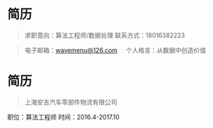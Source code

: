 # 简历
> 求职意向：算法工程师/数据处理 
> 联系方式：18016382223    

> 电子邮箱：wavemenu@126.com     
> 个人格言：从数据中创造价值

# 简历
> 上海安吉汽车零部件物流有限公司

职位：算法工程师
时间：2016.4-2017.10
